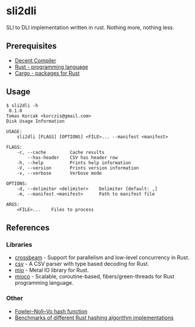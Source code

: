 # sli2dli

SLI to DLI implementation written in rust. Nothing more, nothing less.

## Prerequisites

- [Decent Compiler](http://llvm.org/)
- [Rust - programming language](https://www.rust-lang.org/)
- [Cargo - packages for Rust](https://crates.io/)

## Usage

```
$ sli2dli -h
 0.1.0
Tomas Korcak <korczis@gmail.com>
Disk Usage Information

USAGE:
    sli2dli [FLAGS] [OPTIONS] <FILE>... --manifest <manifest>

FLAGS:
    -c, --cache         Cache results
        --has-header    CSV has header row
    -h, --help          Prints help information
    -V, --version       Prints version information
    -v, --verbose       Verbose mode

OPTIONS:
    -d, --delimiter <delimiter>    Delimiter [default: ,]
    -m, --manifest <manifest>      Path to manifest file

ARGS:
    <FILE>...    Files to process
```

## References

### Libraries

- [crossbeam](https://github.com/crossbeam-rs/crossbeam) - Support for parallelism and low-level concurrency in Rust.
- [csv](https://github.com/BurntSushi/rust-csv) - A CSV parser with type based decoding for Rust.
- [mio](https://github.com/carllerche/mio) - Metal IO library for Rust.
- [mioco](https://github.com/dpc/mioco) - Scalable, coroutine-based, fibers/green-threads for Rust programming language.

### Other

- [Fowler–Noll–Vo hash function](https://en.wikipedia.org/wiki/Fowler%E2%80%93Noll%E2%80%93Vo_hash_function)
- [Benchmarks of different Rust hashing algorithm implementations](http://cglab.ca/~abeinges/blah/hash-rs/)
